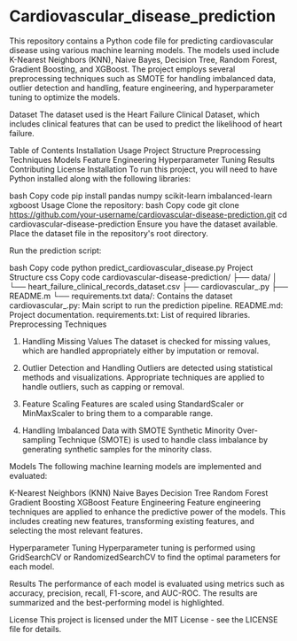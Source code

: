 # Cardiovascular_disease_prediction
This repository contains a Python code file for predicting cardiovascular disease using various machine learning models. The models used include K-Nearest Neighbors (KNN), Naive Bayes, Decision Tree, Random Forest, Gradient Boosting, and XGBoost. The project employs several preprocessing techniques such as SMOTE for handling imbalanced data, outlier detection and handling, feature engineering, and hyperparameter tuning to optimize the models.

Dataset
The dataset used is the Heart Failure Clinical Dataset, which includes clinical features that can be used to predict the likelihood of heart failure.

Table of Contents
Installation
Usage
Project Structure
Preprocessing Techniques
Models
Feature Engineering
Hyperparameter Tuning
Results
Contributing
License
Installation
To run this project, you will need to have Python installed along with the following libraries:

bash
Copy code
pip install pandas numpy scikit-learn imbalanced-learn xgboost
Usage
Clone the repository:
bash
Copy code
git clone https://github.com/your-username/cardiovascular-disease-prediction.git
cd cardiovascular-disease-prediction
Ensure you have the dataset available. Place the dataset file in the repository's root directory.

Run the prediction script:

bash
Copy code
python predict_cardiovascular_disease.py
Project Structure
css
Copy code
cardiovascular-disease-prediction/
├── data/
│   └── heart_failure_clinical_records_dataset.csv
├── cardiovascular_.py
├── README.m
└── requirements.txt
data/: Contains the dataset
cardiovascular_.py: Main script to run the prediction pipeline.
README.md: Project documentation.
requirements.txt: List of required libraries.
Preprocessing Techniques
1. Handling Missing Values
The dataset is checked for missing values, which are handled appropriately either by imputation or removal.

2. Outlier Detection and Handling
Outliers are detected using statistical methods and visualizations. Appropriate techniques are applied to handle outliers, such as capping or removal.

3. Feature Scaling
Features are scaled using StandardScaler or MinMaxScaler to bring them to a comparable range.

4. Handling Imbalanced Data with SMOTE
Synthetic Minority Over-sampling Technique (SMOTE) is used to handle class imbalance by generating synthetic samples for the minority class.

Models
The following machine learning models are implemented and evaluated:

K-Nearest Neighbors (KNN)
Naive Bayes
Decision Tree
Random Forest
Gradient Boosting
XGBoost
Feature Engineering
Feature engineering techniques are applied to enhance the predictive power of the models. This includes creating new features, transforming existing features, and selecting the most relevant features.

Hyperparameter Tuning
Hyperparameter tuning is performed using GridSearchCV or RandomizedSearchCV to find the optimal parameters for each model.

Results
The performance of each model is evaluated using metrics such as accuracy, precision, recall, F1-score, and AUC-ROC. The results are summarized and the best-performing model is highlighted.

License
This project is licensed under the MIT License - see the LICENSE file for details.
